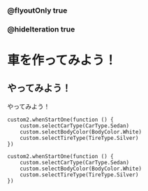 ### @flyoutOnly true
### @hideIteration true

# 車を作ってみよう！

## やってみよう！

やってみよう！

```ghost
custom2.whenStartOne(function () {
    custom.selectCarType(CarType.Sedan)
    custom.selectBodyColor(BodyColor.White)
    custom.selectTireType(TireType.Silver)
})
```

```template
custom2.whenStartOne(function () {
    custom.selectCarType(CarType.Sedan)
    custom.selectBodyColor(BodyColor.White)
    custom.selectTireType(TireType.Silver)
})
```